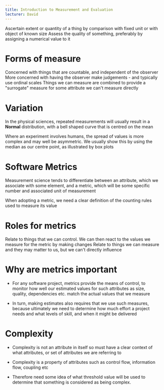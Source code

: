 ```yaml
---
title: Introduction to Measurement and Evaluation
lecturer: David
---
```


<Definition name="Measure">
Ascertain extent or quantity of a thing by comparison with fixed unit or with object of known size
</Definition>

<Definition name="Evaluate">
Assess the quality of something, preferably by assigning a numerical value to it
</Definition>

# Forms of measure

<Definition name="Quantitative">
Concerned with things that are countable, and independent of the observer
</Definition>

<Definition name="Qualitative">
More concerned with having the observer make judgements - and typically use ordinal scales
</Definition>

<Definition name="Indirect Measurements">
Things we can measure are combined to provide a "surrogate" measure for some attribute we can't measure directly
</Definition>

# Variation

In the physical sciences, repeated measurements will usually result in a
**Normal** distribution, with a bell shaped curve that is centred on the
mean

Where an experiment involves humans, the spread of values is more
complex and may well be asymmetric. We usually show this by using the
median as our centre point, as illustrated by box plots

# Software Metrics

Measurement science tends to differentiate between an attribute, which
we associate with some element, and a metric, which will be some
specific number and associated unit of measurement

When adopting a metric, we need a clear definition of the counting rules
used to measure its value

# Roles for metrics

<Definition name="Actionable Metrics">
Relate to things that we can control. We can then react to the values we measure for the metric by making changes
</Definition>

<Definition name="Informal (or unactionable) metrics">
Relate to things we can measure and they may matter to us, but we can't directly influence
</Definition>

# Why are metrics important

-   For any software project, metrics provide the means of control,
    to monitor how well our estimated values for such attributes as
    size, quality, dependencies etc. match the actual values that we
    measure

-   In turn, making estimates also requires that we use such measures,
    because ultimately we need to determine how much effort a project
    needs and what levels of skill, and when it might be delivered

# Complexity

-   Complexity is not an attribute in itself so must have a clear
    context of what attributes, or set of attributes we are referring to

-   Complexity is a property of attributes such as control flow,
    information flow, coupling etc

-   Therefore need some idea of what threshold value will be used to
    determine that something is considered as being complex.
